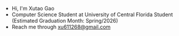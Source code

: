 - Hi, I'm Xutao Gao
- Computer Science Student at University of Central Florida Student (Estimated Graduation Month: Spring/2026)
- Reach me through xu611268@gmail.com

<!---
XutaoG/XutaoG is a ✨ special ✨ repository because its `README.md` (this file) appears on your GitHub profile.
You can click the Preview link to take a look at your changes.
--->
